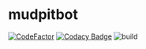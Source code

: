 # mudpitbot
[![CodeFactor](https://www.codefactor.io/repository/github/reptar25/mudpitbot/badge/master)](https://www.codefactor.io/repository/github/reptar25/mudpitbot/overview/master)
[![Codacy Badge](https://app.codacy.com/project/badge/Grade/541f6aebb6a64529af037f5c8a613c7c)](https://www.codacy.com/gh/reptar25/MudPitBot/dashboard?utm_source=github.com&amp;utm_medium=referral&amp;utm_content=reptar25/MudPitBot&amp;utm_campaign=Badge_Grade)
![build](https://github.com/reptar25/MudPitBot/workflows/Java%20CI%20with%20Maven/badge.svg?branch=master)